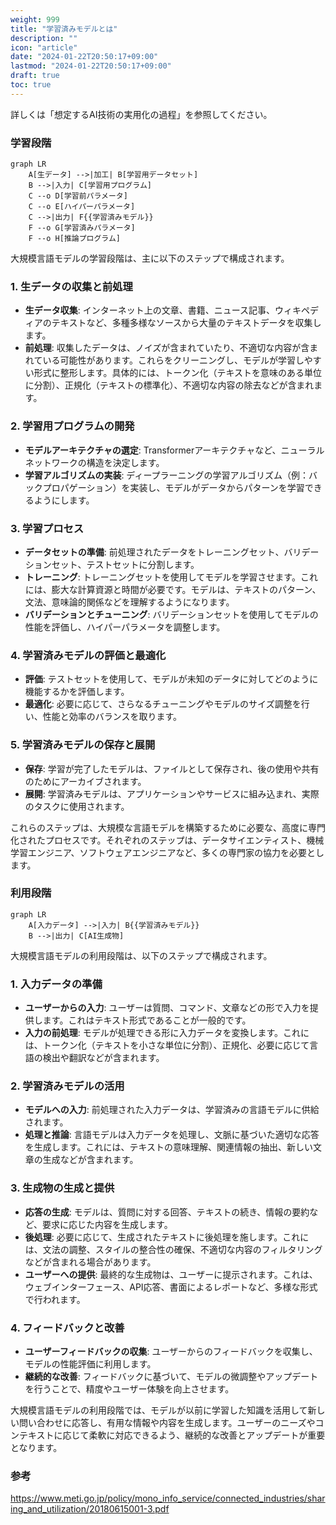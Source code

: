 ```yaml
---
weight: 999
title: "学習済みモデルとは"
description: ""
icon: "article"
date: "2024-01-22T20:50:17+09:00"
lastmod: "2024-01-22T20:50:17+09:00"
draft: true
toc: true
---
```


詳しくは「想定するAI技術の実用化の過程」を参照してください。


### 学習段階
```mermaid
graph LR
    A[生データ] -->|加工| B[学習用データセット]
    B -->|入力| C[学習用プログラム]
    C --o D[学習前パラメータ]
    C --o E[ハイパーパラメータ]
    C -->|出力| F{{学習済みモデル}}
    F --o G[学習済みパラメータ]
    F --o H[推論プログラム]
```

大規模言語モデルの学習段階は、主に以下のステップで構成されます。

### 1. 生データの収集と前処理
- **生データ収集**: インターネット上の文章、書籍、ニュース記事、ウィキペディアのテキストなど、多種多様なソースから大量のテキストデータを収集します。
- **前処理**: 収集したデータは、ノイズが含まれていたり、不適切な内容が含まれている可能性があります。これらをクリーニングし、モデルが学習しやすい形式に整形します。具体的には、トークン化（テキストを意味のある単位に分割）、正規化（テキストの標準化）、不適切な内容の除去などが含まれます。

### 2. 学習用プログラムの開発
- **モデルアーキテクチャの選定**: Transformerアーキテクチャなど、ニューラルネットワークの構造を決定します。
- **学習アルゴリズムの実装**: ディープラーニングの学習アルゴリズム（例：バックプロパゲーション）を実装し、モデルがデータからパターンを学習できるようにします。

### 3. 学習プロセス
- **データセットの準備**: 前処理されたデータをトレーニングセット、バリデーションセット、テストセットに分割します。
- **トレーニング**: トレーニングセットを使用してモデルを学習させます。これには、膨大な計算資源と時間が必要です。モデルは、テキストのパターン、文法、意味論的関係などを理解するようになります。
- **バリデーションとチューニング**: バリデーションセットを使用してモデルの性能を評価し、ハイパーパラメータを調整します。

### 4. 学習済みモデルの評価と最適化
- **評価**: テストセットを使用して、モデルが未知のデータに対してどのように機能するかを評価します。
- **最適化**: 必要に応じて、さらなるチューニングやモデルのサイズ調整を行い、性能と効率のバランスを取ります。

### 5. 学習済みモデルの保存と展開
- **保存**: 学習が完了したモデルは、ファイルとして保存され、後の使用や共有のためにアーカイブされます。
- **展開**: 学習済みモデルは、アプリケーションやサービスに組み込まれ、実際のタスクに使用されます。

これらのステップは、大規模な言語モデルを構築するために必要な、高度に専門化されたプロセスです。それぞれのステップは、データサイエンティスト、機械学習エンジニア、ソフトウェアエンジニアなど、多くの専門家の協力を必要とします。

### 利用段階

```mermaid
graph LR
    A[入力データ] -->|入力| B{{学習済みモデル}}
    B -->|出力| C[AI生成物]
```

大規模言語モデルの利用段階は、以下のステップで構成されます。

### 1. 入力データの準備
- **ユーザーからの入力**: ユーザーは質問、コマンド、文章などの形で入力を提供します。これはテキスト形式であることが一般的です。
- **入力の前処理**: モデルが処理できる形に入力データを変換します。これには、トークン化（テキストを小さな単位に分割）、正規化、必要に応じて言語の検出や翻訳などが含まれます。

### 2. 学習済みモデルの活用
- **モデルへの入力**: 前処理された入力データは、学習済みの言語モデルに供給されます。
- **処理と推論**: 言語モデルは入力データを処理し、文脈に基づいた適切な応答を生成します。これには、テキストの意味理解、関連情報の抽出、新しい文章の生成などが含まれます。

### 3. 生成物の生成と提供
- **応答の生成**: モデルは、質問に対する回答、テキストの続き、情報の要約など、要求に応じた内容を生成します。
- **後処理**: 必要に応じて、生成されたテキストに後処理を施します。これには、文法の調整、スタイルの整合性の確保、不適切な内容のフィルタリングなどが含まれる場合があります。
- **ユーザーへの提供**: 最終的な生成物は、ユーザーに提示されます。これは、ウェブインターフェース、API応答、書面によるレポートなど、多様な形式で行われます。

### 4. フィードバックと改善
- **ユーザーフィードバックの収集**: ユーザーからのフィードバックを収集し、モデルの性能評価に利用します。
- **継続的な改善**: フィードバックに基づいて、モデルの微調整やアップデートを行うことで、精度やユーザー体験を向上させます。

大規模言語モデルの利用段階では、モデルが以前に学習した知識を活用して新しい問い合わせに応答し、有用な情報や内容を生成します。ユーザーのニーズやコンテキストに応じて柔軟に対応できるよう、継続的な改善とアップデートが重要となります。


### 参考
https://www.meti.go.jp/policy/mono_info_service/connected_industries/sharing_and_utilization/20180615001-3.pdf